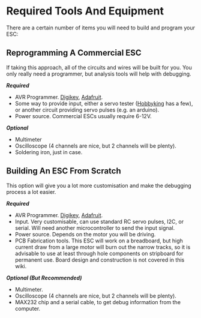 # Required Tools And Equipment #

There are a certain number of items you will need to build and program your ESC:


## Reprogramming A Commercial ESC ##

If taking this approach, all of the circuits and wires will be built for you. You only really need a programmer, but analysis tools will help with debugging.

_**Required**_
  * AVR Programmer. [Digikey](http://search.digikey.com/us/en/products/ATAVRISP2/ATAVRISP2-ND/898891), [Adafruit](https://www.adafruit.com/products/46).
  * Some way to provide input, either a servo tester ([Hobbyking](http://www.hobbyking.com/hobbyking/store/__470__189__Servos_and_parts-Servo_Tester.html) has a few), or another circuit providing servo pulses (e.g. an arduino).
  * Power source. Commercial ESCs usually require 6-12V.

_**Optional**_
  * Multimeter
  * Oscilloscope (4 channels are nice, but 2 channels will be plenty).
  * Soldering iron, just in case.


## Building An ESC From Scratch ##

This option will give you a lot more customisation and make the debugging process a lot easier.

_**Required**_
  * AVR Programmer. [Digikey](http://search.digikey.com/us/en/products/ATAVRISP2/ATAVRISP2-ND/898891), [Adafruit](https://www.adafruit.com/products/46).
  * Input. Very customisable, can use standard RC servo pulses, I2C, or serial. Will need another microcontroller to send the input signal.
  * Power source. Depends on the motor you will be driving.
  * PCB Fabrication tools. This ESC will work on a breadboard, but high current draw from a large motor will burn out the narrow tracks, so it is advisable to use at least through hole components on stripboard for permanent use. Board design and construction is not covered in this wiki.

_**Optional (But Recommended)**_
  * Multimeter.
  * Oscilloscope (4 channels are nice, but 2 channels will be plenty).
  * MAX232 chip and a serial cable, to get debug information from the computer.